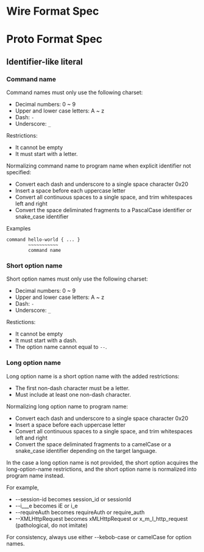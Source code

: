 # Wire Format Spec



# Proto Format Spec

## Identifier-like literal

### Command name

Command names must only use the following charset: 
* Decimal numbers: 0 ~ 9
* Upper and lower case letters: A ~ z
* Dash: `-`
* Underscore: `_`

Restrictions:
* It cannot be empty
* It must start with a letter. 

Normalizing command name to program name when explicit identifier not specified: 
* Convert each dash and underscore to a single space character 0x20
* Insert a space before each uppercase letter
* Convert all continuous spaces to a single space, and trim whitespaces left and right
* Convert the space deliminated fragments to a PascalCase identifier or snake_case identifier

Examples

```
command hello-world { ... } 
        ~~~~~~~~~~~
        command name  
```

### Short option name

Short option names must only use the following charset:
* Decimal numbers: 0 ~ 9
* Upper and lower case letters: A ~ z
* Dash: `-`
* Underscore: `_`

Restictions:
* It cannot be empty
* It must start with a dash. 
* The option name cannot equal to `--`.

### Long option name

Long option name is a short option name with the added restrictions:
* The first non-dash character must be a letter.
* Must include at least one non-dash character.

Normalizing long option name to program name: 
* Convert each dash and underscore to a single space character 0x20
* Insert a space before each uppercase letter
* Convert all continuous spaces to a single space, and trim whitespaces left and right
* Convert the space deliminated fragments to a camelCase or a snake_case identifier depending on the target language.

In the case a long option name is not provided, the short option acquires the long-option-name restrictions, and the 
short option name is normalized into program name instead.

For example, 
* --session-id becomes session_id or sessionId
* --i___e becomes iE or i_e
* --requireAuth becomes requireAuth or require_auth
* --XMLHttpRequest becomes xMLHttpRequest or x_m_l_http_request (pathological, do not imitate)

For consistency, always use either --kebob-case or camelCase for option names.
